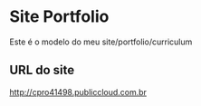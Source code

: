 # Site Portfolio

Este é o modelo do meu site/portfolio/curriculum

## URL do site

http://cpro41498.publiccloud.com.br
